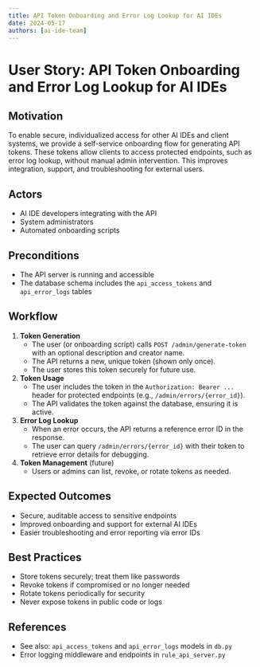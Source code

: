 ```yaml
---
title: API Token Onboarding and Error Log Lookup for AI IDEs
date: 2024-05-17
authors: [ai-ide-team]
---
```


# User Story: API Token Onboarding and Error Log Lookup for AI IDEs

## Motivation
To enable secure, individualized access for other AI IDEs and client systems, we provide a self-service onboarding flow for generating API tokens. These tokens allow clients to access protected endpoints, such as error log lookup, without manual admin intervention. This improves integration, support, and troubleshooting for external users.

## Actors
- AI IDE developers integrating with the API
- System administrators
- Automated onboarding scripts

## Preconditions
- The API server is running and accessible
- The database schema includes the `api_access_tokens` and `api_error_logs` tables

## Workflow
1. **Token Generation**
    - The user (or onboarding script) calls `POST /admin/generate-token` with an optional description and creator name.
    - The API returns a new, unique token (shown only once).
    - The user stores this token securely for future use.
2. **Token Usage**
    - The user includes the token in the `Authorization: Bearer ...` header for protected endpoints (e.g., `/admin/errors/{error_id}`).
    - The API validates the token against the database, ensuring it is active.
3. **Error Log Lookup**
    - When an error occurs, the API returns a reference error ID in the response.
    - The user can query `/admin/errors/{error_id}` with their token to retrieve error details for debugging.
4. **Token Management** (future)
    - Users or admins can list, revoke, or rotate tokens as needed.

## Expected Outcomes
- Secure, auditable access to sensitive endpoints
- Improved onboarding and support for external AI IDEs
- Easier troubleshooting and error reporting via error IDs

## Best Practices
- Store tokens securely; treat them like passwords
- Revoke tokens if compromised or no longer needed
- Rotate tokens periodically for security
- Never expose tokens in public code or logs

## References
- See also: `api_access_tokens` and `api_error_logs` models in `db.py`
- Error logging middleware and endpoints in `rule_api_server.py` 